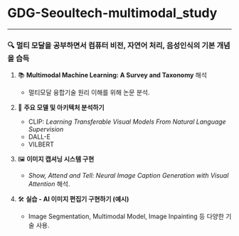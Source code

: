 # GDG-Seoultech-multimodal_study

---

### 🔍 멀티 모달을 공부하면서 컴퓨터 비전, 자연어 처리, 음성인식의 기본 개념을 습득

1. 📚 **Multimodal Machine Learning: A Survey and Taxonomy** 해석  
   - 멀티모달 융합기술 원리 이해를 위해 논문 분석.

2. 🧠 **주요 모델 및 아키텍처 분석하기**  
   - CLIP: *Learning Transferable Visual Models From Natural Language Supervision*  
   - DALL-E  
   - VILBERT

3. 🖼️ **이미지 캡셔닝 시스템 구현**  
   - *Show, Attend and Tell: Neural Image Caption Generation with Visual Attention* 해석.

4. 🛠️ **실습 - AI 이미지 편집기 구현하기 (예시)**  
   - Image Segmentation, Multimodal Model, Image Inpainting 등 다양한 기술 사용.

